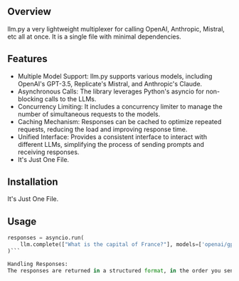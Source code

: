 ## Overview
llm.py a very lightweight multiplexer for calling OpenAI, Anthropic, Mistral, etc all at once. It is a single file with minimal dependencies. 

## Features
* Multiple Model Support: llm.py supports various models, including OpenAI's GPT-3.5, Replicate's Mistral, and Anthropic's Claude.
* Asynchronous Calls: The library leverages Python's asyncio for non-blocking calls to the LLMs.
* Concurrency Limiting: It includes a concurrency limiter to manage the number of simultaneous requests to the models.
* Caching Mechanism: Responses can be cached to optimize repeated requests, reducing the load and improving response time.
* Unified Interface: Provides a consistent interface to interact with different LLMs, simplifying the process of sending prompts and receiving responses.
* It's Just One File.

## Installation
It's Just One File.

## Usage
```python
responses = asyncio.run(
    llm.complete(["What is the capital of France?"], models=['openai/gpt-3.5-turbo', 'replicate/mistral-7b'])
)```

Handling Responses:
The responses are returned in a structured format, in the order you sent them.